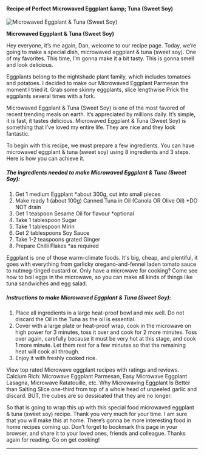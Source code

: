             

#### Recipe of Perfect Microwaved Eggplant &amp;amp; Tuna (Sweet Soy)

![Microwaved Eggplant &amp; Tuna (Sweet Soy)](https://img-global.cpcdn.com/recipes/1c86e7ceec6635e6/751x532cq70/microwaved-eggplant-tuna-sweet-soy-recipe-main-photo.jpg)

**Microwaved Eggplant &amp; Tuna (Sweet Soy)**

Hey everyone, it’s me again, Dan, welcome to our recipe page. Today, we’re going to make a special dish, microwaved eggplant & tuna (sweet soy). One of my favorites. This time, I’m gonna make it a bit tasty. This is gonna smell and look delicious.

Eggplants belong to the nightshade plant family, which includes tomatoes and potatoes. I decided to make our Microwaved Eggplant Parmesan the moment I tried it. Grab some skinny eggplants, slice lengthwise Prick the eggplants several times with a fork.

Microwaved Eggplant & Tuna (Sweet Soy) is one of the most favored of recent trending meals on earth. It’s appreciated by millions daily. It’s simple, it is fast, it tastes delicious. Microwaved Eggplant & Tuna (Sweet Soy) is something that I’ve loved my entire life. They are nice and they look fantastic.

To begin with this recipe, we must prepare a few ingredients. You can have microwaved eggplant & tuna (sweet soy) using 8 ingredients and 3 steps. Here is how you can achieve it.

##### The ingredients needed to make Microwaved Eggplant & Tuna (Sweet Soy):

1.  Get 1 medium Eggplant \*about 300g, cut into small pieces
2.  Make ready 1 (about 100g) Canned Tuna in Oil (Canola OR Olive Oil) \*DO NOT drain
3.  Get 1 teaspoon Sesame Oil for flavour \*optional
4.  Take 1 tablespoon Sugar
5.  Take 1 tablespoon Mirin
6.  Get 2 tablespoons Soy Sauce
7.  Take 1-2 teaspoons grated Ginger
8.  Prepare Chilli Flakes \*as required

Eggplant is one of those warm-climate foods. It's big, cheap, and plentiful, it goes with everything from garlicky oregano-and-fennel laden tomato sauce to nutmeg-tinged custard or. Only have a microwave for cooking? Come see how to boil eggs in the microwave, so you can make all kinds of things like tuna sandwiches and egg salad.

##### Instructions to make Microwaved Eggplant & Tuna (Sweet Soy):

1.  Place all ingredients in a large heat-proof bowl and mix well. Do not discard the Oil in the Tuna as the oil is essential.
2.  Cover with a large plate or heat-proof wrap, cook in the microwave on high power for 3 minutes, toss it over and cook for 2 more minutes. Toss over again, carefully because it must be very hot at this stage, and cook 1 more minute. Let them rest for a few minutes so that the remaining heat will cook all through.
3.  Enjoy it with freshly cooked rice.

View top rated Microwave eggplant recipes with ratings and reviews. Calcium Rich: Microwave Eggplant Parmesan, Easy Microwave Eggplant Lasagna, Microwave Ratatouille, etc. Why Microwaving Eggplant Is Better than Salting Slice one-third from top of a whole head of unpeeled garlic and discard. BUT, the cubes are so dessicated that they are no longer.

So that is going to wrap this up with this special food microwaved eggplant & tuna (sweet soy) recipe. Thank you very much for your time. I am sure that you will make this at home. There’s gonna be more interesting food in home recipes coming up. Don’t forget to bookmark this page in your browser, and share it to your loved ones, friends and colleague. Thanks again for reading. Go on get cooking!

* * *